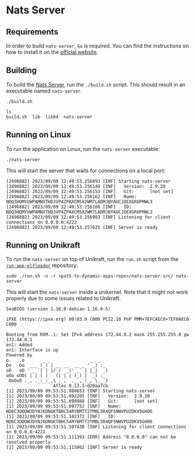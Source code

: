 # Nats Server

## Requirements

In order to build `nats-server`, `Go` is required.
You can find the instructions on how to install it on the [official website](https://go.dev/doc/install).

## Building

To build the [Nats Server](https://github.com/nats-io/nats-server), run the `./build.sh` script.
This should result in an executable named `nats-server`.

```console
./build.sh
```

```console
ls
build.sh  lib  lib64  nats-server
```

## Running on Linux

To run the application on Linux, run the `nats-server` executable:

```console
./nats-server
```

This will start the server that waits for connections on a local port:

```test
[2496882] 2023/09/09 12:49:53.256093 [INF] Starting nats-server
[2496882] 2023/09/09 12:49:53.256149 [INF]   Version:  2.9.20
[2496882] 2023/09/09 12:49:53.256153 [INF]   Git:      [not set]
[2496882] 2023/09/09 12:49:53.256162 [INF]   Name:     NDQ3HQMYUWPAMNXTHDJVP4ZPAXCMSX2WM7LADMJBYAUCJOEXGRUPMWL3
[2496882] 2023/09/09 12:49:53.256166 [INF]   ID:       NDQ3HQMYUWPAMNXTHDJVP4ZPAXCMSX2WM7LADMJBYAUCJOEXGRUPMWL3
[2496882] 2023/09/09 12:49:53.256983 [INF] Listening for client connections on 0.0.0.0:4222
[2496882] 2023/09/09 12:49:53.257625 [INF] Server is ready
```

## Running on Unikraft

To run the `nats-server` on top of Unikraft, run the `run.sh` script from the [`run-app-elfloader`](https://github.com/unikraft/run-app-elfloader) repository:

```console
sudo ./run.sh -n -r <path-to-dynamic-apps-repo>/nats-server-src/ nats-server
```

This will start the `nats-server` inside a unikernel.
Note that it might not work properly due to some issues related to Unikraft.

```text
SeaBIOS (version 1.16.0-debian-1.16.0-5)

iPXE (https://ipxe.org) 00:03.0 C000 PCI2.10 PnP PMM+7EFCAEC0+7EF0AEC0 C000

Booting from ROM..1: Set IPv4 address 172.44.0.2 mask 255.255.255.0 gw 172.44.0.1
en1: Added
en1: Interface is up
Powered by
o.   .o       _ _               __ _
Oo   Oo  ___ (_) | __ __  __ _ ' _) :_
oO   oO ' _ `| | |/ /  _)' _` | |_|  _)
oOo oOO| | | | |   (| | | (_) |  _) :_
 OoOoO ._, ._:_:_,\_._,  .__,_:_, \___)
                  Atlas 0.13.1~d20aa7cb
[1] 2023/09/09 09:53:51.088653 [INF] Starting nats-server
[1] 2023/09/09 09:53:51.092205 [INF]   Version:  2.9.20
[1] 2023/09/09 09:53:51.094988 [INF]   Git:      [not set]
[1] 2023/09/09 09:53:51.097752 [INF]   Name:     ND6C3OOOWJDYNJ6DNGKTBHC54RYBMTT2TMBL5R4QFSNWVPUZOKV5GHO6
[1] 2023/09/09 09:53:51.102372 [INF]   ID:       ND6C3OOOWJDYNJ6DNGKTBHC54RYBMTT2TMBL5R4QFSNWVPUZOKV5GHO6
[1] 2023/09/09 09:53:51.107438 [INF] Listening for client connections on 0.0.0.0:4222
[1] 2023/09/09 09:53:51.111393 [ERR] Address "0.0.0.0" can not be resolved properly
[1] 2023/09/09 09:53:51.115062 [INF] Server is ready
```
